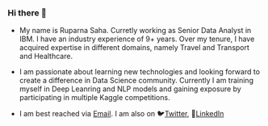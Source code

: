 ### Hi there 👋

- My name is Ruparna Saha. Curretly working as Senior Data Analyst in IBM. I have an industry experience of 9+ years. Over my tenure, I have acquired expertise in different domains, namely Travel and Transport and Healthcare. 

- I am passionate about learning new technologies and looking forward to create a difference in Data Science community. Currently I am training myself in Deep Leanring and NLP models and gaining exposure by participating in multiple Kaggle competitions. 

- I am best reached via [Email](mailto:ruparna.saha@gmail.com). I am also on 🐦[Twitter](https://twitter.com/ruparnasaha), 👔[LinkedIn](https://www.linkedin.com/in/ruparna-saha/)
